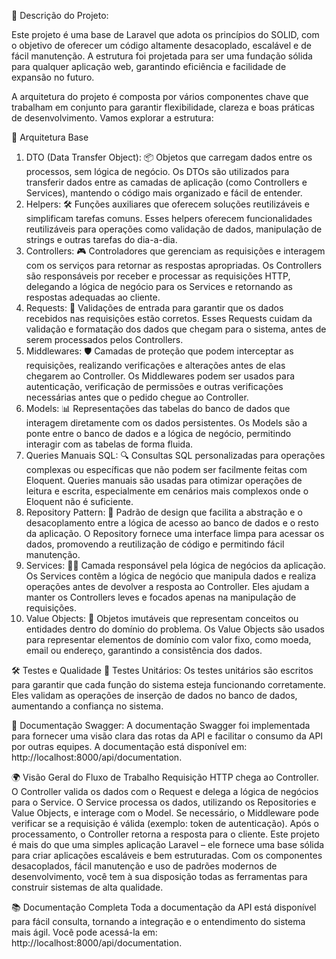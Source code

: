 🎯 Descrição do Projeto:

Este projeto é uma base de Laravel que adota os princípios do SOLID, com o objetivo de oferecer um código altamente desacoplado, escalável e de fácil manutenção. A estrutura foi projetada para ser uma fundação sólida para qualquer aplicação web, garantindo eficiência e facilidade de expansão no futuro.

A arquitetura do projeto é composta por vários componentes chave que trabalham em conjunto para garantir flexibilidade, clareza e boas práticas de desenvolvimento. Vamos explorar a estrutura:

🔄 Arquitetura Base

1. DTO (Data Transfer Object):
   📦 Objetos que carregam dados entre os processos, sem lógica de negócio.
   Os DTOs são utilizados para transferir dados entre as camadas de aplicação (como Controllers e Services), mantendo o código mais organizado e fácil de entender.
2. Helpers:
   🛠️ Funções auxiliares que oferecem soluções reutilizáveis e simplificam tarefas comuns.
   Esses helpers oferecem funcionalidades reutilizáveis para operações como validação de dados, manipulação de strings e outras tarefas do dia-a-dia.
3. Controllers:
   🎮 Controladores que gerenciam as requisições e interagem com os serviços para retornar as respostas apropriadas.
   Os Controllers são responsáveis por receber e processar as requisições HTTP, delegando a lógica de negócio para os Services e retornando as respostas adequadas ao cliente.
4. Requests:
   📩 Validações de entrada para garantir que os dados recebidos nas requisições estão corretos.
   Esses Requests cuidam da validação e formatação dos dados que chegam para o sistema, antes de serem processados pelos Controllers.
5. Middlewares:
   🛡️ Camadas de proteção que podem interceptar as requisições, realizando verificações e alterações antes de elas chegarem ao Controller.
   Os Middlewares podem ser usados para autenticação, verificação de permissões e outras verificações necessárias antes que o pedido chegue ao Controller.
6. Models:
   📊 Representações das tabelas do banco de dados que interagem diretamente com os dados persistentes.
   Os Models são a ponte entre o banco de dados e a lógica de negócio, permitindo interagir com as tabelas de forma fluida.
7. Queries Manuais SQL:
   🔍 Consultas SQL personalizadas para operações complexas ou específicas que não podem ser facilmente feitas com Eloquent.
   Queries manuais são usadas para otimizar operações de leitura e escrita, especialmente em cenários mais complexos onde o Eloquent não é suficiente.
8. Repository Pattern:
   🏢 Padrão de design que facilita a abstração e o desacoplamento entre a lógica de acesso ao banco de dados e o resto da aplicação.
   O Repository fornece uma interface limpa para acessar os dados, promovendo a reutilização de código e permitindo fácil manutenção.
9. Services:
   🧑‍💻 Camada responsável pela lógica de negócios da aplicação.
   Os Services contêm a lógica de negócio que manipula dados e realiza operações antes de devolver a resposta ao Controller. Eles ajudam a manter os Controllers leves e focados apenas na manipulação de requisições.
10. Value Objects:
    🔑 Objetos imutáveis que representam conceitos ou entidades dentro do domínio do problema.
    Os Value Objects são usados para representar elementos de domínio com valor fixo, como moeda, email ou endereço, garantindo a consistência dos dados.

🛠️ Testes e Qualidade
🧪 Testes Unitários:
Os testes unitários são escritos para garantir que cada função do sistema esteja funcionando corretamente. Eles validam as operações de inserção de dados no banco de dados, aumentando a confiança no sistema.

📜 Documentação Swagger:
A documentação Swagger foi implementada para fornecer uma visão clara das rotas da API e facilitar o consumo da API por outras equipes. A documentação está disponível em: http://localhost:8000/api/documentation.

🌍 Visão Geral do Fluxo de Trabalho
Requisição HTTP chega ao Controller.
O Controller valida os dados com o Request e delega a lógica de negócios para o Service.
O Service processa os dados, utilizando os Repositories e Value Objects, e interage com o Model.
Se necessário, o Middleware pode verificar se a requisição é válida (exemplo: token de autenticação).
Após o processamento, o Controller retorna a resposta para o cliente.
Este projeto é mais do que uma simples aplicação Laravel – ele fornece uma base sólida para criar aplicações escaláveis e bem estruturadas. Com os componentes desacoplados, fácil manutenção e uso de padrões modernos de desenvolvimento, você tem à sua disposição todas as ferramentas para construir sistemas de alta qualidade.

📚 Documentação Completa
Toda a documentação da API está disponível para fácil consulta, tornando a integração e o entendimento do sistema mais ágil. Você pode acessá-la em:
http://localhost:8000/api/documentation.
